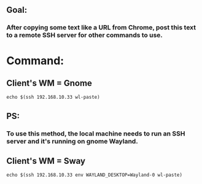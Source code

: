## Goal:
### After copying some text like a URL from Chrome, post this text to a remote SSH server for other commands to use.

# Command:
## Client's WM = Gnome
```
echo $(ssh 192.168.10.33 wl-paste)
```

## PS:
### To use this method, the local machine needs to run an SSH server and it's running on gnome Wayland.


 ## Client's WM = Sway
 ```
 echo $(ssh 192.168.10.33 env WAYLAND_DESKTOP=Wayland-0 wl-paste)
 ```
